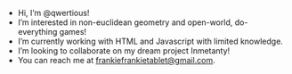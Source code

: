 - Hi, I’m @qwertious!
- I’m interested in non-euclidean geometry and open-world, do-everything games!
- I’m currently working with HTML and Javascript with limited knowledge.
- I’m looking to collaborate on my dream project Inmetanty!
- You can reach me at frankiefrankietablet@gmail.com.
